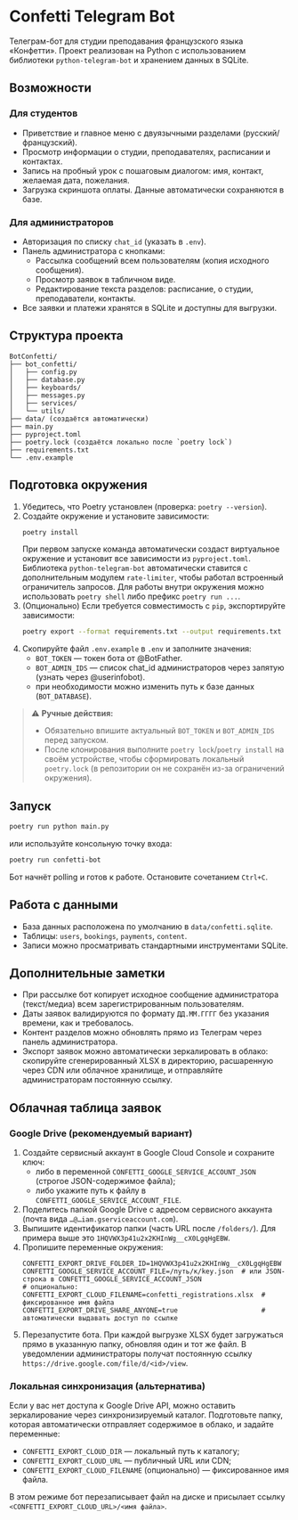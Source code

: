 # Confetti Telegram Bot

Телеграм-бот для студии преподавания французского языка «Конфетти». Проект реализован на Python с использованием библиотеки `python-telegram-bot` и хранением данных в SQLite.

## Возможности

### Для студентов
- Приветствие и главное меню с двуязычными разделами (русский/французский).
- Просмотр информации о студии, преподавателях, расписании и контактах.
- Запись на пробный урок с пошаговым диалогом: имя, контакт, желаемая дата, пожелания.
- Загрузка скриншота оплаты. Данные автоматически сохраняются в базе.

### Для администраторов
- Авторизация по списку `chat_id` (указать в `.env`).
- Панель администратора с кнопками:
  - Рассылка сообщений всем пользователям (копия исходного сообщения).
  - Просмотр заявок в табличном виде.
  - Редактирование текста разделов: расписание, о студии, преподаватели, контакты.
- Все заявки и платежи хранятся в SQLite и доступны для выгрузки.

## Структура проекта
```
BotConfetti/
├── bot_confetti/
│   ├── config.py
│   ├── database.py
│   ├── keyboards/
│   ├── messages.py
│   ├── services/
│   └── utils/
├── data/ (создаётся автоматически)
├── main.py
├── pyproject.toml
├── poetry.lock (создаётся локально после `poetry lock`)
├── requirements.txt
└── .env.example
```

## Подготовка окружения

1. Убедитесь, что Poetry установлен (проверка: `poetry --version`).
2. Создайте окружение и установите зависимости:
   ```bash
   poetry install
   ```
   При первом запуске команда автоматически создаст виртуальное окружение и
   установит все зависимости из `pyproject.toml`. Библиотека `python-telegram-bot`
   автоматически ставится с дополнительным модулем `rate-limiter`, чтобы работал
   встроенный ограничитель запросов. Для работы внутри окружения
   можно использовать `poetry shell` либо префикс `poetry run ...`.
3. (Опционально) Если требуется совместимость с `pip`, экспортируйте зависимости:
   ```bash
   poetry export --format requirements.txt --output requirements.txt
   ```
4. Скопируйте файл `.env.example` в `.env` и заполните значения:
   - `BOT_TOKEN` — токен бота от @BotFather.
   - `BOT_ADMIN_IDS` — список chat_id администраторов через запятую (узнать через @userinfobot).
   - при необходимости можно изменить путь к базе данных (`BOT_DATABASE`).

> ⚠️ **Ручные действия:**
> - Обязательно впишите актуальный `BOT_TOKEN` и `BOT_ADMIN_IDS` перед запуском.
> - После клонирования выполните `poetry lock`/`poetry install` на своём устройстве,
>   чтобы сформировать локальный `poetry.lock` (в репозитории он не сохранён из-за
>   ограничений окружения).

## Запуск

```bash
poetry run python main.py
```

или используйте консольную точку входа:

```bash
poetry run confetti-bot
```

Бот начнёт polling и готов к работе. Остановите сочетанием `Ctrl+C`.

## Работа с данными

- База данных расположена по умолчанию в `data/confetti.sqlite`.
- Таблицы: `users`, `bookings`, `payments`, `content`.
- Записи можно просматривать стандартными инструментами SQLite.

## Дополнительные заметки

- При рассылке бот копирует исходное сообщение администратора (текст/медиа) всем зарегистрированным пользователям.
- Даты заявок валидируются по формату `ДД.ММ.ГГГГ` без указания времени, как и требовалось.
- Контент разделов можно обновлять прямо из Телеграм через панель администратора.
- Экспорт заявок можно автоматически зеркалировать в облако: скопируйте
  сгенерированный XLSX в директорию, расшаренную через CDN или облачное
  хранилище, и отправляйте администраторам постоянную ссылку.

## Облачная таблица заявок

### Google Drive (рекомендуемый вариант)

1. Создайте сервисный аккаунт в Google Cloud Console и сохраните ключ:
   - либо в переменной `CONFETTI_GOOGLE_SERVICE_ACCOUNT_JSON` (строгое JSON-содержимое файла);
   - либо укажите путь к файлу в `CONFETTI_GOOGLE_SERVICE_ACCOUNT_FILE`.
2. Поделитесь папкой Google Drive с адресом сервисного аккаунта (почта вида `…@…iam.gserviceaccount.com`).
3. Выпишите идентификатор папки (часть URL после `/folders/`). Для примера выше это `1HQVWX3p41u2x2KHInWg__cX0LgqHgEBW`.
4. Пропишите переменные окружения:
   ```env
   CONFETTI_EXPORT_DRIVE_FOLDER_ID=1HQVWX3p41u2x2KHInWg__cX0LgqHgEBW
   CONFETTI_GOOGLE_SERVICE_ACCOUNT_FILE=/путь/к/key.json  # или JSON-строка в CONFETTI_GOOGLE_SERVICE_ACCOUNT_JSON
   # опционально:
   CONFETTI_EXPORT_CLOUD_FILENAME=confetti_registrations.xlsx  # фиксированное имя файла
   CONFETTI_EXPORT_DRIVE_SHARE_ANYONE=true                     # автоматически выдавать доступ по ссылке
   ```
5. Перезапустите бота. При каждой выгрузке XLSX будет загружаться прямо в указанную папку, обновляя один и тот же файл. В уведомлении администраторы получат постоянную ссылку `https://drive.google.com/file/d/<id>/view`.

### Локальная синхронизация (альтернатива)

Если у вас нет доступа к Google Drive API, можно оставить зеркалирование через синхронизируемый каталог. Подготовьте папку, которая автоматически отправляет содержимое в облако, и задайте переменные:

- `CONFETTI_EXPORT_CLOUD_DIR` — локальный путь к каталогу;
- `CONFETTI_EXPORT_CLOUD_URL` — публичный URL или CDN;
- `CONFETTI_EXPORT_CLOUD_FILENAME` (опционально) — фиксированное имя файла.

В этом режиме бот перезаписывает файл на диске и присылает ссылку `<CONFETTI_EXPORT_CLOUD_URL>/<имя файла>`.
